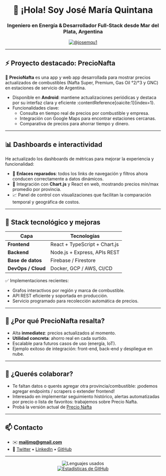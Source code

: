 <h1 align="center">👋 ¡Hola! Soy José María Quintana</h1>
<h3 align="center">Ingeniero en Energía & Desarrollador Full‑Stack desde Mar del Plata, Argentina</h3>

<p align="center">
  <a href="https://twitter.com/josemqu1" target="_blank">
    <img src="https://img.shields.io/twitter/follow/josemqu1?logo=twitter&style=for-the-badge" alt="@josemqu1" />
  </a>
</p>

---

## ⚡ Proyecto destacado: **PrecioNafta**

📱 **PrecioNafta** es una app y web app desarrollada para mostrar precios actualizados de combustibles (Nafta Super, Premium, Gas Oil °2/°3 y GNC) en estaciones de servicio de Argentina.

- Disponible en **Android**: mantiene actualizaciones periódicas y destaca por su interfaz clara y eficiente :contentReference[oaicite:1]{index=1}.
- Funcionalidades clave:
  - Consulta en tiempo real de precios por combustible y empresa.
  - Integración con Google Maps para encontrar estaciones cercanas.
  - Comparativa de precios para ahorrar tiempo y dinero.

---

## 📊 Dashboards e interactividad

He actualizado los dashboards de métricas para mejorar la experiencia y funcionalidad:

- 🔗 **Enlaces reparados**: todos los links de navegación y filtros ahora conducen correctamente a datos dinámicos.
- 🧰 Integración con **Chart.js** y React en web, mostrando precios min/max promedio por provincia.
- 📈 Panel de control con visualizaciones que facilitan la comparación temporal y geográfica de costos.

---

## 🔧 Stack tecnológico y mejoras

| Capa              | Tecnologías |
|-------------------|-------------|
| **Frontend**      | React + TypeScript + Chart.js |
| **Backend**       | Node.js + Express, APIs REST |
| **Base de datos** | Firebase / Firestore |
| **DevOps / Cloud**| Docker, GCP / AWS, CI/CD |

✅ Implementaciones recientes:
- Grafos interactivos por región y marca de combustible.
- API REST eficiente y soportada en producción.
- Servicio programado para recolección automática de precios.

---

## 🚀 ¿Por qué PrecioNafta resalta?

- Alta **inmediatez**: precios actualizados al momento.
- **Utilidad concreta**: ahorro real en cada surtido.
- Escalable para futuros casos de uso (energía, IoT).
- Ejemplo exitoso de integración: front-end, back-end y despliegue en nube.

---

## 🤝 ¿Querés colaborar?

- Te faltan datos o querés agregar otra provincia/combustible: ¡podemos agregar endpoints / scrapers o extender frontend!
- Interesado en implementar seguimiento histórico, alertas automatizadas por precio o lista de favoritos: trabajemos sobre Precio Nafta.
- Probá la versión actual de [Precio Nafta](https://www.precionafta.com)

---

## 📫 Contacto

- ✉️ **mailjmq@gmail.com**  
- 🔗 [Twitter](https://twitter.com/josemqu1) • [LinkedIn](https://linkedin.com/in/jos%C3%...) • [GitHub](https://github.com/jmquintana)

---

<p align="center">
  <img src="https://github-readme-stats.vercel.app/api/top-langs?username=jmquintana&layout=compact&theme=transparent" alt="Lenguajes usados" />
  <br/>
  <a href="https://github.com/jmquintana">
    <img src="https://github-readme-stats.vercel.app/api?username=jmquintana&theme=transparent" alt="Estadísticas de GitHub" />
  </a>
</p>
